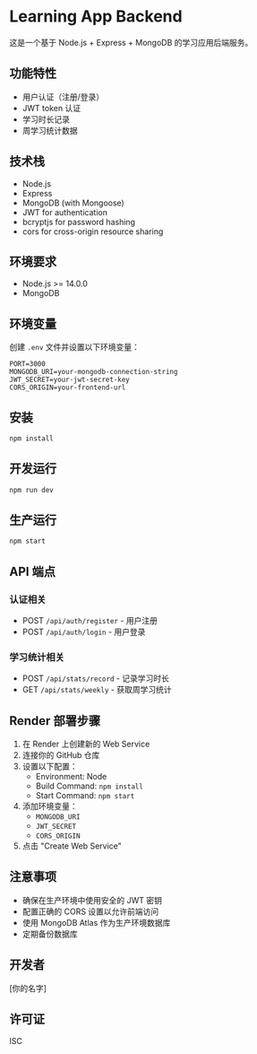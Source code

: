# Learning App Backend

这是一个基于 Node.js + Express + MongoDB 的学习应用后端服务。

## 功能特性

- 用户认证（注册/登录）
- JWT token 认证
- 学习时长记录
- 周学习统计数据

## 技术栈

- Node.js
- Express
- MongoDB (with Mongoose)
- JWT for authentication
- bcryptjs for password hashing
- cors for cross-origin resource sharing

## 环境要求

- Node.js >= 14.0.0
- MongoDB

## 环境变量

创建 `.env` 文件并设置以下环境变量：

```env
PORT=3000
MONGODB_URI=your-mongodb-connection-string
JWT_SECRET=your-jwt-secret-key
CORS_ORIGIN=your-frontend-url
```

## 安装

```bash
npm install
```

## 开发运行

```bash
npm run dev
```

## 生产运行

```bash
npm start
```

## API 端点

### 认证相关

- POST `/api/auth/register` - 用户注册
- POST `/api/auth/login` - 用户登录

### 学习统计相关

- POST `/api/stats/record` - 记录学习时长
- GET `/api/stats/weekly` - 获取周学习统计

## Render 部署步骤

1. 在 Render 上创建新的 Web Service
2. 连接你的 GitHub 仓库
3. 设置以下配置：
   - Environment: Node
   - Build Command: `npm install`
   - Start Command: `npm start`
4. 添加环境变量：
   - `MONGODB_URI`
   - `JWT_SECRET`
   - `CORS_ORIGIN`
5. 点击 "Create Web Service"

## 注意事项

- 确保在生产环境中使用安全的 JWT 密钥
- 配置正确的 CORS 设置以允许前端访问
- 使用 MongoDB Atlas 作为生产环境数据库
- 定期备份数据库

## 开发者

[你的名字]

## 许可证

ISC
